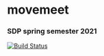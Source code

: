 # movemeet

### SDP spring semester 2021

[![Build Status](https://api.cirrus-ci.com/github/movemeet/movemeet.svg)](https://cirrus-ci.com/github/movemeet/movemeet)
